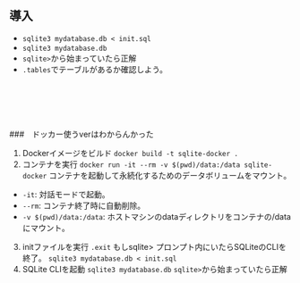 ## 導入
- `sqlite3 mydatabase.db < init.sql`
- `sqlite3 mydatabase.db`
- `sqlite>`から始まっていたら正解 
- `.tables`でテーブルがあるか確認しよう。



<br/>
<br/>
<br/>
<br/>



###　ドッカー使うverはわからんかった
1. Dockerイメージをビルド
`docker build -t sqlite-docker .`
2. コンテナを実行
`docker run -it --rm -v $(pwd)/data:/data sqlite-docker`
コンテナを起動して永続化するためのデータボリュームをマウント。
- `-it`: 対話モードで起動。
- `--rm`: コンテナ終了時に自動削除。
- `-v $(pwd)/data:/data`: ホストマシンのdataディレクトリをコンテナの/dataにマウント。
3. initファイルを実行
`.exit` もしsqlite> プロンプト内にいたらSQLiteのCLIを終了。
`sqlite3 mydatabase.db < init.sql`
4. SQLite CLIを起動
`sqlite3 mydatabase.db`
`sqlite>`から始まっていたら正解 
